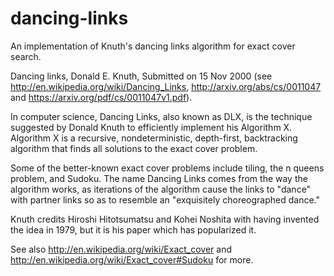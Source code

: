 # dancing-links
An implementation of Knuth's dancing links algorithm for exact cover search.

Dancing links, Donald E. Knuth, Submitted on 15 Nov 2000 (see  http://en.wikipedia.org/wiki/Dancing_Links,
http://arxiv.org/abs/cs/0011047 and https://arxiv.org/pdf/cs/0011047v1.pdf).

In computer science, Dancing Links, also known as DLX, is the technique suggested by Donald Knuth to
efficiently implement his Algorithm X. Algorithm X is a recursive, nondeterministic, depth-first, backtracking
algorithm that finds all solutions to the exact cover problem.

Some of the better-known exact cover problems include tiling, the n queens problem, and Sudoku.
The name Dancing Links comes from the way the algorithm works, as iterations of the algorithm cause the links
to "dance" with partner links so as to resemble an "exquisitely choreographed dance."

Knuth credits Hiroshi Hitotsumatsu and Kohei Noshita with having invented the idea in 1979,
but it is his paper which has popularized it.

See also http://en.wikipedia.org/wiki/Exact_cover
and http://en.wikipedia.org/wiki/Exact_cover#Sudoku for more.
